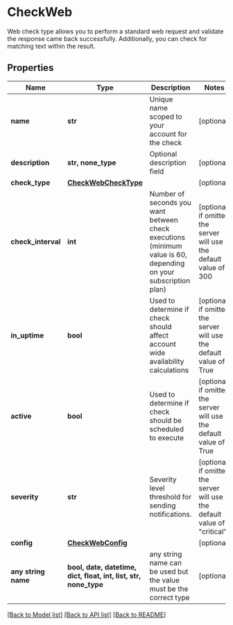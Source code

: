 # CheckWeb

Web check type allows you to perform a standard web request and validate the response came back successfully.  Additionally, you can check for matching text within the result. 

## Properties
Name | Type | Description | Notes
------------ | ------------- | ------------- | -------------
**name** | **str** | Unique name scoped to your account for the check | [optional] 
**description** | **str, none_type** | Optional description field | [optional] 
**check_type** | [**CheckWebCheckType**](CheckWebCheckType.md) |  | [optional] 
**check_interval** | **int** | Number of seconds you want between check executions (minimum value is 60, depending on your subscription plan) | [optional]  if omitted the server will use the default value of 300
**in_uptime** | **bool** | Used to determine if check should affect account wide availability calculations | [optional]  if omitted the server will use the default value of True
**active** | **bool** | Used to determine if check should be scheduled to execute | [optional]  if omitted the server will use the default value of True
**severity** | **str** | Severity level threshold for sending notifications. | [optional]  if omitted the server will use the default value of "critical"
**config** | [**CheckWebConfig**](CheckWebConfig.md) |  | [optional] 
**any string name** | **bool, date, datetime, dict, float, int, list, str, none_type** | any string name can be used but the value must be the correct type | [optional]

[[Back to Model list]](../README.md#documentation-for-models) [[Back to API list]](../README.md#documentation-for-api-endpoints) [[Back to README]](../README.md)


